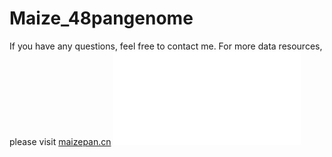# Maize_48pangenome
If you have any questions, feel free to contact me. For more data resources, please visit [maizepan.cn](http://maizepan.cn)
![流程图](image/流程图.pdf)
